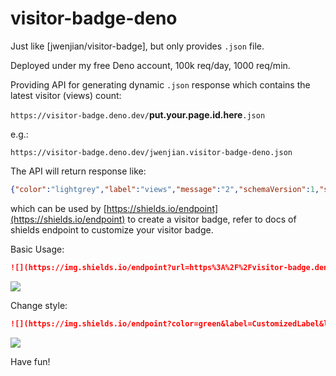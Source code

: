 # visitor-badge-deno

Just like [jwenjian/visitor-badge], but only provides `.json` file.

Deployed under my free Deno account, 100k req/day, 1000 req/min.

Providing API for generating dynamic `.json` response which contains the latest visitor (views) count:

`https://visitor-badge.deno.dev/`**put.your.page.id.here**`.json`

e.g.:

`https://visitor-badge.deno.dev/jwenjian.visitor-badge-deno.json`

The API will return response like:

```json
{"color":"lightgrey","label":"views","message":"2","schemaVersion":1,"style":"flat"}
```

which can be used by [https://shields.io/endpoint](https://shields.io/endpoint) to create a visitor badge, refer to docs of shields endpoint to customize your visitor badge.


Basic Usage:

```markdown
![](https://img.shields.io/endpoint?url=https%3A%2F%2Fvisitor-badge.deno.dev%2Fjwenjian.visitor-badge-deno.json)

```

![](https://img.shields.io/endpoint?url=https%3A%2F%2Fvisitor-badge.deno.dev%2Fjwenjian.visitor-badge-deno.json)

Change style:

```markdown
![](https://img.shields.io/endpoint?color=green&label=CustomizedLabel&logo=github&logoColor=red&style=for-the-badge&url=https%3A%2F%2Fvisitor-badge.deno.dev%2Fjwenjian.visitor-badge-deno.json)
```

![](https://img.shields.io/endpoint?color=green&label=CustomizedLabel&logo=github&logoColor=red&style=for-the-badge&url=https%3A%2F%2Fvisitor-badge.deno.dev%2Fjwenjian.visitor-badge-deno.json)

Have fun!

